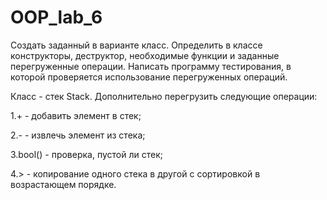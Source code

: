 # OOP_lab_6
Создать заданный в варианте класс. 
Определить в классе конструкторы, деструктор, необходимые функции и заданные перегруженные операции.
Написать программу тестирования, в которой проверяется использование перегруженных операций.

Класс - стек Stack. Дополнительно перегрузить следующие операции:

1.+ - добавить элемент в стек;

2.- - извлечь элемент из стека;
	
3.bool() - проверка, пустой ли стек;

4.> - копирование одного стека в другой с сортировкой в возрастающем порядке.
